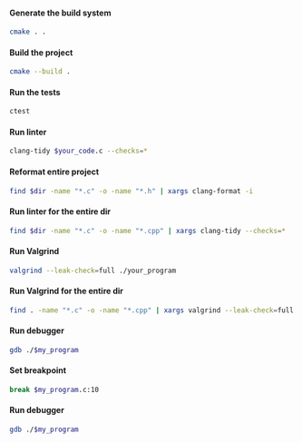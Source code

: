 #### Generate the build system

```bash
cmake . .
```

#### Build the project

```bash
cmake --build .
```

#### Run the tests

```bash
ctest
```

#### Run linter

```bash
clang-tidy $your_code.c --checks=*
```

#### Reformat entire project

```bash
find $dir -name "*.c" -o -name "*.h" | xargs clang-format -i
```

#### Run linter for the entire dir

```bash
find $dir -name "*.c" -o -name "*.cpp" | xargs clang-tidy --checks=*
```

#### Run Valgrind

```bash
valgrind --leak-check=full ./your_program
```

#### Run Valgrind for the entire dir

```bash
find . -name "*.c" -o -name "*.cpp" | xargs valgrind --leak-check=full
```

#### Run debugger

```bash
gdb ./$my_program
```

#### Set breakpoint

```bash
break $my_program.c:10
```

#### Run debugger

```bash
gdb ./$my_program
```
